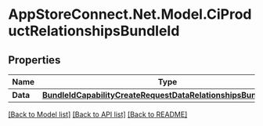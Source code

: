 # AppStoreConnect.Net.Model.CiProductRelationshipsBundleId

## Properties

Name | Type | Description | Notes
------------ | ------------- | ------------- | -------------
**Data** | [**BundleIdCapabilityCreateRequestDataRelationshipsBundleIdData**](BundleIdCapabilityCreateRequestDataRelationshipsBundleIdData.md) |  | [optional] 

[[Back to Model list]](../README.md#documentation-for-models) [[Back to API list]](../README.md#documentation-for-api-endpoints) [[Back to README]](../README.md)

